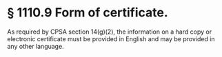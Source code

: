 # § 1110.9   Form of certificate.

As required by CPSA section 14(g)(2), the information on a hard copy or electronic certificate must be provided in English and may be provided in any other language.




